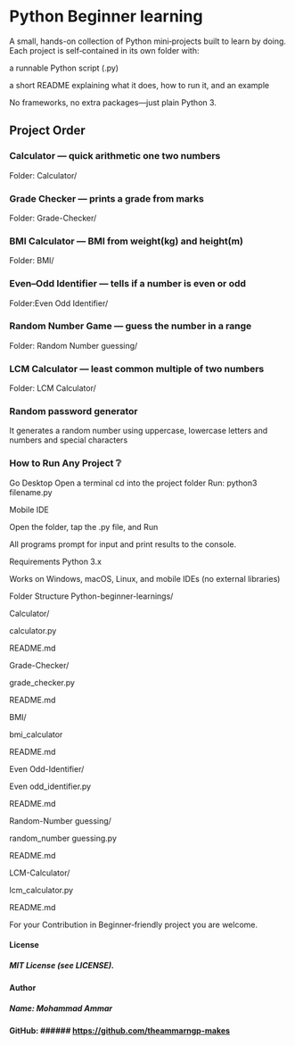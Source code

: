 # Python Beginner learning

A small, hands-on collection of Python mini‑projects built to learn by doing. Each project is self‑contained in its own folder with:

a runnable Python script (.py)

a short README explaining what it does, how to run it, and an example

No frameworks, no extra packages—just plain Python 3.

## Project Order
### Calculator — quick arithmetic one two numbers
Folder: Calculator/

### Grade Checker — prints a grade from marks
Folder: Grade-Checker/

### BMI Calculator — BMI from weight(kg) and height(m)
Folder: BMI/

### Even–Odd Identifier — tells if a number is even or odd
Folder:Even Odd Identifier/

### Random Number Game — guess the number in a range
Folder: Random Number guessing/

### LCM Calculator — least common multiple of two numbers
Folder: LCM Calculator/

### Random password generator 
It generates a random number using uppercase, lowercase letters and numbers and special characters 


### How to Run Any Project ❔
Go Desktop
Open a terminal
cd into the project folder
Run: python3 filename.py

Mobile IDE

Open the folder, tap the .py file, and Run

All programs prompt for input and print results to the console.

Requirements
Python 3.x

Works on Windows, macOS, Linux, and mobile IDEs (no external libraries)

Folder Structure
Python-beginner-learnings/

Calculator/

calculator.py

README.md

Grade-Checker/

grade_checker.py

README.md

BMI/

bmi_calculator

README.md

Even Odd-Identifier/

Even odd_identifier.py

README.md

Random-Number guessing/

random_number guessing.py

README.md

LCM-Calculator/

lcm_calculator.py

README.md


For your Contribution in Beginner‑friendly project you are welcome.


#### License
##### MIT License (see LICENSE).

#### Author
##### Name: Mohammad Ammar 

#### GitHub: ###### https://github.com/theammarngp-makes